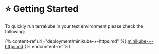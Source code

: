 # ⭐ Getting Started

To quickly run terrakube in your test environment please check the following:

{% content-ref url="deployment/minikube-+-https.md" %}
[minikube-+-https.md](deployment/minikube-+-https.md)
{% endcontent-ref %}
